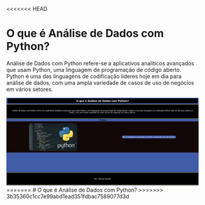 <<<<<<< HEAD
<div>
    <h1>O que é Análise de Dados com Python?</h1>
    <p>Análise de Dados com Python refere-se a aplicativos analíticos avançados que usam Python, uma linguagem de programação de código aberto. Python é uma das linguagens de codificação líderes hoje em dia para análise de dados, com uma ampla variedade de casos de uso de negócios em vários setores.</p>
    <img src="imagem.png" alt="Imagem">
</div>
=======
# O que é Análise de Dados com Python?
>>>>>>> 3b35360c1cc7e99abd1ead351fdbac7589077d3d
